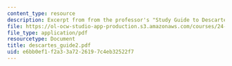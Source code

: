 ```yaml
---
content_type: resource
description: Excerpt from from the professor's "Study Guide to Descartes' Meditations."
file: https://ol-ocw-studio-app-production.s3.amazonaws.com/courses/24-01-classics-in-western-philosophy-spring-2006/e6bb0ef1f2a33a7226197c4eb32522f7_descartes_guide2.pdf
file_type: application/pdf
resourcetype: Document
title: descartes_guide2.pdf
uid: e6bb0ef1-f2a3-3a72-2619-7c4eb32522f7
---
```

